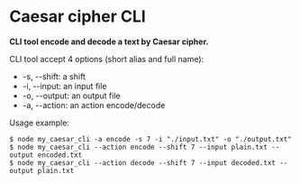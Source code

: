 # Caesar cipher CLI

__CLI tool encode and decode a text by Caesar cipher.__

CLI tool accept 4 options (short alias and full name):

* -s, --shift: a shift
* -i, --input: an input file
* -o, --output: an output file
* -a, --action: an action encode/decode

Usage example:
```
$ node my_caesar_cli -a encode -s 7 -i "./input.txt" -o "./output.txt"
$ node my_caesar_cli --action encode --shift 7 --input plain.txt --output encoded.txt
$ node my_caesar_cli --action decode --shift 7 --input decoded.txt --output plain.txt
```
